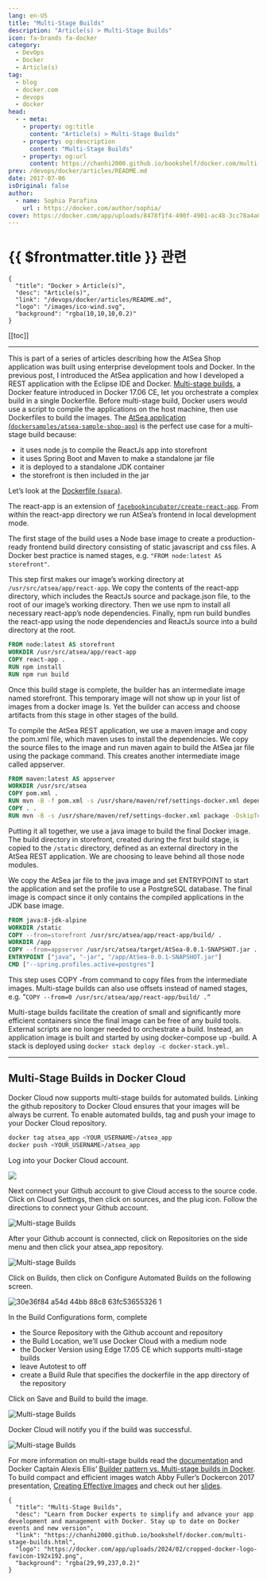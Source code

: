 ```yaml
---
lang: en-US
title: "Multi-Stage Builds"
description: "Article(s) > Multi-Stage Builds"
icon: fa-brands fa-docker
category:
  - DevOps
  - Docker
  - Article(s)
tag:
  - blog
  - docker.com
  - devops
  - docker
head:
  - - meta:
    - property: og:title
      content: "Article(s) > Multi-Stage Builds"
    - property: og:description
      content: "Multi-Stage Builds"
    - property: og:url
      content: https://chanhi2000.github.io/bookshelf/docker.com/multi-stage-builds.html
prev: /devops/docker/articles/README.md
date: 2017-07-06
isOriginal: false
author:
  - name: Sophia Parafina
    url : https://docker.com/author/sophia/
cover: https://docker.com/app/uploads/8478f1f4-490f-4901-ac48-3cc78a4a0980.jpg
---
```


# {{ $frontmatter.title }} 관련

```component VPCard
{
  "title": "Docker > Article(s)",
  "desc": "Article(s)",
  "link": "/devops/docker/articles/README.md",
  "logo": "/images/ico-wind.svg",
  "background": "rgba(10,10,10,0.2)"
}
```

[[toc]]

---

<SiteInfo
  name="Multi-Stage Builds"
  desc="Learn from Docker experts to simplify and advance your app development and management with Docker. Stay up to date on Docker events and new version"
  url="https://docker.com/blog/multi-stage-builds"
  logo="https://docker.com/app/uploads/2024/02/cropped-docker-logo-favicon-192x192.png"
  preview="https://docker.com/app/uploads/8478f1f4-490f-4901-ac48-3cc78a4a0980.jpg"/>

This is part of a series of articles describing how the AtSea Shop application was built using enterprise development tools and Docker. In the previous post, I introduced the AtSea application and how I developed a REST application with the Eclipse IDE and Docker. [<VPIcon icon="fa-brands fa-docker"/>Multi-stage builds](https://docs.docker.com/engine/userguide/eng-image/multistage-build/), a Docker feature introduced in Docker 17.06 CE, let you orchestrate a complex build in a single Dockerfile. Before multi-stage build, Docker users would use a script to compile the applications on the host machine, then use Dockerfiles to build the images. The [AtSea application (<VPIcon icon="iconfont icon-github"/>`dockersamples/atsea-sample-shop-app`)](https://github.com/dockersamples/atsea-sample-shop-app) is the perfect use case for a multi-stage build because:

- it uses node.js to compile the ReactJs app into storefront
- it uses Spring Boot and Maven to make a standalone jar file
- it is deployed to a standalone JDK container
- the storefront is then included in the jar

Let’s look at the [Dockerfile (<VPIcon icon="iconfont icon-github"/>`spara`)](https://gist.github.com/spara/780c4f6f3debc451aa2e0c8ffbad0b4f).

The react-app is an extension of [<VPIcon icon="iconfont icon-github"/>`facebookincubator/create-react-app`](https://github.com/facebookincubator/create-react-app). From within the react-app directory we run AtSea’s frontend in local development mode.

The first stage of the build uses a Node base image to create a production-ready frontend build directory consisting of static javascript and css files. A Docker best practice is named stages, e.g. `"FROM node:latest AS storefront"`.

This step first makes our image’s working directory at <VPIcon icon="fas fa-folder-open"/>`/usr/src/atsea/app/react-app`. We copy the contents of the react-app directory, which includes the ReactJs source and package.json file, to the root of our image’s working directory. Then we use npm to install all necessary react-app’s node dependencies. Finally, npm run build bundles the react-app using the node dependencies and ReactJs source into a build directory at the root.

```dockerfile title="Dockerfile"
FROM node:latest AS storefront
WORKDIR /usr/src/atsea/app/react-app
COPY react-app .
RUN npm install
RUN npm run build
```

Once this build stage is complete, the builder has an intermediate image named storefront. This temporary image will not show up in your list of images from a docker image ls. Yet the builder can access and choose artifacts from this stage in other stages of the build.

To compile the AtSea REST application, we use a maven image and copy the pom.xml file, which maven uses to install the dependencies. We copy the source files to the image and run maven again to build the AtSea jar file using the package command. This creates another intermediate image called appserver.

```dockerfile title="Dockerfile"
FROM maven:latest AS appserver
WORKDIR /usr/src/atsea
COPY pom.xml .
RUN mvn -B -f pom.xml -s /usr/share/maven/ref/settings-docker.xml dependency:resolve
COPY . .
RUN mvn -B -s /usr/share/maven/ref/settings-docker.xml package -DskipTests
```

Putting it all together, we use a java image to build the final Docker image. The build directory in storefront, created during the first build stage, is copied to the <VPIcon icon="fas fa-folder-open"/>`/static` directory, defined as an external directory in the AtSea REST application. We are choosing to leave behind all those node modules.

We copy the AtSea jar file to the java image and set ENTRYPOINT to start the application and set the profile to use a PostgreSQL database. The final image is compact since it only contains the compiled applications in the JDK base image.

```dockerfile title="Dockerfile"
FROM java:8-jdk-alpine
WORKDIR /static
COPY --from=storefront /usr/src/atsea/app/react-app/build/ .
WORKDIR /app
COPY --from=appserver /usr/src/atsea/target/AtSea-0.0.1-SNAPSHOT.jar .
ENTRYPOINT ["java", "-jar", "/app/AtSea-0.0.1-SNAPSHOT.jar"]
CMD ["--spring.profiles.active=postgres"]
```

This step uses COPY -from command to copy files from the intermediate images. Multi-stage builds can also use offsets instead of named stages, e.g.  “`COPY --from=0 /usr/src/atsea/app/react-app/build/ .”`

Multi-stage builds facilitate the creation of small and significantly more efficient containers since the final image can be free of any build tools. External scripts are no longer needed to orchestrate a build. Instead, an application image is built and started by using docker-compose up -build. A stack is deployed using `docker stack deploy -c docker-stack.yml.`

---

## Multi-Stage Builds in Docker Cloud

Docker Cloud now supports multi-stage builds for automated builds. Linking the github repository to Docker Cloud ensures that your images will be always be current. To enable automated builds, tag and push your image to your Docker Cloud repository.

```sh
docker tag atsea_app <YOUR_USERNAME>/atsea_app
docker push <YOUR_USERNAME>/atsea_app
```

Log into your Docker Cloud account.

![](https://docker.com/app/uploads/8478f1f4-490f-4901-ac48-3cc78a4a0980.jpg)

Next connect your Github account to give Cloud access to the source code. Click on Cloud Settings, then click on sources, and the plug icon. Follow the directions to connect your Github account.

![Multi-stage Builds](https://docker.com/app/uploads/4b4c8efc-5fde-422b-9de4-d90bbb0775e0-1.jpg)

After your Github account is connected, click on Repositories on the side menu and then click your atsea_app repository.

![Multi-stage Builds](https://docker.com/app/uploads/7882b11e-896f-4f24-b14d-0c2015254f77-1.jpg)

Click on Builds, then click on Configure Automated Builds on the following screen.

![30e36f84 a54d 44bb 88c8 63fc53655326 1](https://docker.com/app/uploads/30e36f84-a54d-44bb-88c8-63fc53655326-1.jpg)

In the Build Configurations form, complete

- the Source Repository with the Github account and repository
- the Build Location, we’ll use Docker Cloud with a medium node
- the Docker Version using Edge 17.05 CE which supports multi-stage builds
- leave Autotest to off
- create a Build Rule that specifies the dockerfile in the app directory of the repository

Click on Save and Build to build the image.

![Multi-stage Builds](https://docker.com/app/uploads/save.png)

Docker Cloud will notify you if the build was successful.

![Multi-stage Builds](https://docker.com/app/uploads/13c713b5-fdbb-4d25-ad1a-ff3a8f5fb0d6.jpg)

For more information on multi-stage builds read the [<VPIcon icon="fa-brands fa-docker"/>documentation](https://docs.docker.com/engine/userguide/eng-image/multistage-build/) and Docker Captain Alexis Ellis’ [<VPIcon icon="fas fa-globe"/>Builder pattern vs. Multi-stage builds in Docker](http://blog.alexellis.io/mutli-stage-docker-builds/). To build compact and efficient images watch Abby Fuller’s Dockercon 2017 presentation, [<VPIcon icon="fa-brands fa-youtube"/>Creating Effective Images](https://youtu.be/pPsREQbf3PA) and check out her [<VPIcon icon="fas fa-globe"/>slides](https://slideshare.net/Docker/creating-effective-images-abby-fuller-aws).

<!-- TODO: add ARTICLE CARD -->
```component VPCard
{
  "title": "Multi-Stage Builds",
  "desc": "Learn from Docker experts to simplify and advance your app development and management with Docker. Stay up to date on Docker events and new version",
  "link": "https://chanhi2000.github.io/bookshelf/docker.com/multi-stage-builds.html",
  "logo": "https://docker.com/app/uploads/2024/02/cropped-docker-logo-favicon-192x192.png",
  "background": "rgba(29,99,237,0.2)"
}
```
